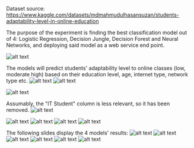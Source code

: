 Dataset source: https://www.kaggle.com/datasets/mdmahmudulhasansuzan/students-adaptability-level-in-online-education

The purpose of the experiment is finding the best classification model out of 4: Logistic Regression, Decision Jungle, Decision Forest and Neural Networks, and deploying said model as a web service end point.

![alt text](https://github.com/StegarescuAnaMaria/Classification_Model_with_Azure_ML/blob/main/images/0001.jpg)

The models will predict students' adaptability level to online classes (low, moderate high) based on their education level, age, internet type, network type etc. 
![alt text](https://github.com/StegarescuAnaMaria/Classification_Model_with_Azure_ML/blob/main/images/0002.jpg)
![alt text](https://github.com/StegarescuAnaMaria/Classification_Model_with_Azure_ML/blob/main/images/0003.jpg)


![alt text](https://github.com/StegarescuAnaMaria/Classification_Model_with_Azure_ML/blob/main/images/0004.jpg)

Assumably,  the "IT Student" column is less relevant, so it has been removed.
![alt text](https://github.com/StegarescuAnaMaria/Classification_Model_with_Azure_ML/blob/main/images/0005.jpg)


![alt text](https://github.com/StegarescuAnaMaria/Classification_Model_with_Azure_ML/blob/main/images/0006.jpg)
![alt text](https://github.com/StegarescuAnaMaria/Classification_Model_with_Azure_ML/blob/main/images/0007.jpg)
![alt text](https://github.com/StegarescuAnaMaria/Classification_Model_with_Azure_ML/blob/main/images/0008.jpg)
![alt text](https://github.com/StegarescuAnaMaria/Classification_Model_with_Azure_ML/blob/main/images/0009.jpg)

The following slides display the 4 models' results:
![alt text](https://github.com/StegarescuAnaMaria/Classification_Model_with_Azure_ML/blob/main/images/0010.jpg)
![alt text](https://github.com/StegarescuAnaMaria/Classification_Model_with_Azure_ML/blob/main/images/0011.jpg)
![alt text](https://github.com/StegarescuAnaMaria/Classification_Model_with_Azure_ML/blob/main/images/0012.jpg)
![alt text](https://github.com/StegarescuAnaMaria/Classification_Model_with_Azure_ML/blob/main/images/0013.jpg)
![alt text](https://github.com/StegarescuAnaMaria/Classification_Model_with_Azure_ML/blob/main/images/0014.jpg)
![alt text](https://github.com/StegarescuAnaMaria/Classification_Model_with_Azure_ML/blob/main/images/0015.jpg)
